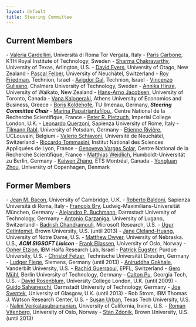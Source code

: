 ```yaml
---
layout: default
title: Steering Committee
---
```

<h2 id="DEBS_Steering_Committee">Current Members</h2>
- <a href="http://www.ce.uniroma2.it/~valeria/">Valeria Cardellini</a>, Università di Roma Tor Vergata, Italy
- <a href="https://www.kth.se/profile/parisc">Paris Carbone</a>, KTH Royal Institute of Technology, Sweden
- <a href="http://cse.uta.edu/faculty/details/?id=43">Sharma Chakravarthy</a>, University of Texas, Arlington, U.S.
- <a href="https://www.otago.ac.nz/computer-science/people/David_Eyers.html">David Eyers</a>, University of Otago, New Zealand
- <a href="http://members.unine.ch/pascal.felber/index.html">Pascal Felber</a>, University of Neuchâtel, Switzerland
- <a href="http://www.cs.technion.ac.il/~roy/">Roy Friedman</a>, Technion, Israel
- <a href="http://ie.technion.ac.il/~avigal/">Avigdor Gal</a>, Technion, Israel
- <a href="https://vincenzogulisano.com/">Vincenzo Gulisano</a>, Chalmers University of Technology, Sweden
- <a href="https://www.cms.waikato.ac.nz/people/hinze">Annika Hinze</a>, University of Waikato, New Zealand
- <a href="http://www.eecg.toronto.edu/~jacobsen/">Hans-Arno Jacobsen</a>, University of Toronto, Canada
- <a href="http://www.cs.aueb.gr/~vana/">Vana Kalogeraki</a>, Athens University of Economics and Business, Greece
- <a href="https://www.rug.nl/staff/b.koldehofe/">Boris Koldehofe</a>, TU Ilmenau, Germany, <em><strong>Steering Committee Chair </strong></em>
- <a href="https://www.chalmers.se/en/persons/ptrianta/?tab=0">Marina Papatriantafilou,</a>, Centre National de la Recherche Scientifique, France
- <a href="http://www.doc.ic.ac.uk/~peter/">Peter R. Pietzuch</a>, Imperial College London, U.K.
- <a href="https://www.diag.uniroma1.it/querzoni/">Leonardo Querzoni</a>, Sapienza University of Rome, Italy
- <a href="https://hpi.de/rabl/team/prof-dr-tilmann-rabl.html">Tilmann Rabl</a>, University of Potsdam, Germany
- <a href="https://cloudlargescale-uclouvain.github.io/Etienne_Riviere">Etienne Rivière</a>, UCLouvain, Belgium
- <a href="https://members.unine.ch/valerio.schiavoni/">Valerio Schiavoni</a>, Université de Neuchâtel, Switzerland
- <a href="https://www.riccardotommasini.com/">Riccardo Tommasini</a>, Institut National des Sciences Appliquées de Lyon, France
- <a href="http://vargas-solar.com/">Genoveva Vargas Solar</a>, Centre National de la Recherche Scientifique, France
- <a href="http://www.matthiasweidlich.com/">Matthias Weidlich</a>, Humboldt-Universität zu Berlin, Germany
- <a href="https://www.etsmtl.ca/programmes-et-formations/corps-enseignant/kzhang">Kaiwen Zhang</a>, ÉTS Montréal, Canada
- <a href="https://ylzhou.github.io">Yongluan Zhou</a>, University of Copenhagen, Denmark

<h2 id="Former_Members">Former Members</h2>
- <a href="http://www.cl.cam.ac.uk/~jmb25/index.html">Jean M. Bacon</a>, University of Cambridge, U.K.
- <a href="http://www.dis.uniroma1.it/~baldoni/">Roberto Baldoni</a>, Sapienza Università di Roma, Italy
- <a href="http://www.pms.ifi.lmu.de/mitarbeiter/derzeitige/francois-bry/">Francois Bry</a>, Ludwig-Maximilians-Universität München, Germany
- <a href="http://www.dvs1.informatik.tu-darmstadt.de/staff/buchmann/">Alejandro P. Buchmann</a>, Darmstadt University of Technology, Germany
- <a href="http://serl.cs.colorado.edu/~carzanig/">Antonio Carzaniga</a>, University of Lugano, Switzerland
- <a href="https://www.microsoft.com/en-us/research/people/badrishc/">Badrish Chandramouli</a>, Microsoft Research, U.S.
- <a href="http://www.cs.brown.edu/~ugur/">Ugur Cetintemel</a>, Brown University, U.S. (until 2013)
- <a href="https://engineering.nd.edu/profiles/jcleland-huang">Jane Cleland-Huang</a>, University of Notre Dame, U.S.
- <a href="http://people.cis.ksu.edu/~dwyer/">Matthew Dwyer</a>, University of Nebraska. U.S., <em><strong>ACM SIGSOFT Liaison </strong></em>
- <a href="https://folk.uio.no/frank/">Frank Eliassen</a>, University of Oslo, Norway
- <a href="https://researcher.ibm.com/researcher/view.php?person=il-OPHER">Opher Etzion</a>, IBM Haifa Research Lab, Israel
- <a href="https://www.cs.purdue.edu/homes/peugster/">Patrick Eugster</a>, Purdue University, U.S.
- <a href="http://tu-dresden.de/die_tu_dresden/fakultaeten/fakultaet_informatik/sysa/se/team/people/c_fetzer">Christof Fetzer</a>, Technische Universität Dresden, Germany
- <a href="http://www.informatik.tu-darmstadt.de/GK/staff/fiege.html">Ludger Fiege</a>, Siemens, Germany (until 2013)
- <a href="http://www.dre.vanderbilt.edu/~gokhale/">Aniruddha Gokhale</a>, Vanderbilt University, U.S.
- <a href="http://lpdwww.epfl.ch/rachid/">Rachid Guerraoui</a>, EPFL, Switzerland
- <a href="http://kbs.cs.tu-berlin.de/staff/muehl/muehl.htm">Gero Mühl</a>, Berlin University of Technology, Germany
- <a href="http://www.cc.gatech.edu/~calton/">Calton Pu</a>, Georgia Tech, U.S.
- <a href="http://www.cs.ucl.ac.uk/staff/D.Rosenblum/">David Rosenblum</a>, University College London, U.K. (until 2009)
- <a href="http://www.guidosalvaneschi.com/">Guido Salvaneschi</a>, Darmstadt University of Technology, Germany
- <a href="http://www.dcs.gla.ac.uk/~joe/">Joe Sventek</a>, University of Glasgow, U.K. (until 2013)
- Rob Strom, IBM Thomas J. Watson Research Center, U.S.
- <a href="http://redwood.cs.ttu.edu/~suurban/Home.html">Susan Urban</a>, Texas Tech University, U.S.
- <a href="https://www.ics.uci.edu/~nalini/">Nalini Venkatasubramanian</a>, University of California, Irvine, U.S.
- <a href="http://folk.uio.no/romanvi/">Roman Vitenberg</a>, University of Oslo, Norway
- <a href="http://www.cs.brown.edu/~sbz/">Stan Zdonik</a>, Brown University, U.S. (until 2013)
